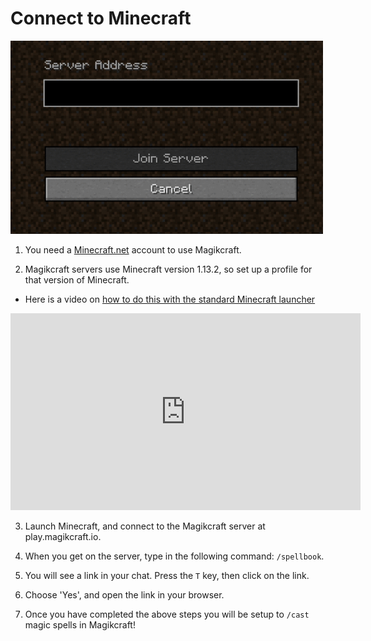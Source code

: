 # Connect to Minecraft

<img src="https://github.com/Magikcraft/magikcraft-content/blob/master/assets/images/connect-to-magikcraft%20(1).gif?raw=true" alt="Connect to magikcraft.io" width="500"/> 

1. You need a [Minecraft.net](www.minecraft.net) account to use Magikcraft. 

2. Magikcraft servers use Minecraft version 1.13.2, so set up a profile for that version of Minecraft. 

  * Here is a video on [how to do this with the standard Minecraft launcher](https://www.youtube.com/watch?v=OZZlLqkapk0)
  <iframe width="560" height="315" src="https://www.youtube.com/embed/6L2dOeYA1e8?rel=0" frameborder="0" allowfullscreen></iframe>
  
3. Launch Minecraft, and connect to the Magikcraft server at play.magikcraft.io. 

4. When you get on the server, type in the following command: `/spellbook`.

5. You will see a link in your chat. Press the `T` key, then click on the link.

6. Choose 'Yes', and open the link in your browser.

7. Once you have completed the above steps you will be setup to `/cast` magic spells in Magikcraft! 

